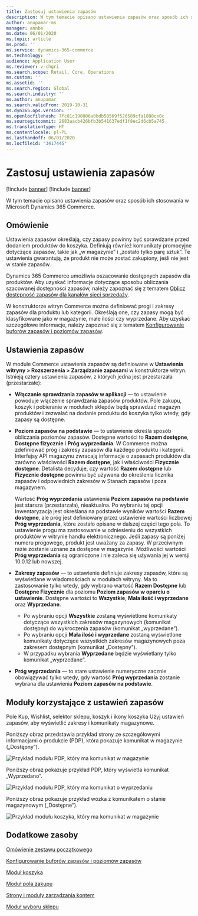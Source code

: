 ```yaml
---
title: Zastosuj ustawienia zapasów
description: W tym temacie opisano ustawienia zapasów oraz sposób ich stosowania w Microsoft Dynamics 365 Commerce.
author: anupamar-ms
manager: annbe
ms.date: 06/01/2020
ms.topic: article
ms.prod: ''
ms.service: dynamics-365-commerce
ms.technology: ''
audience: Application User
ms.reviewer: v-chgri
ms.search.scope: Retail, Core, Operations
ms.custom: ''
ms.assetid: ''
ms.search.region: Global
ms.search.industry: ''
ms.author: anupamar
ms.search.validFrom: 2019-10-31
ms.dyn365.ops.version: ''
ms.openlocfilehash: 7fc81c190806a0bdb50569f526589cfa1808ce0c
ms.sourcegitcommit: 2683aacb426bfb3b541637edf1f8ec2d6cb5a745
ms.translationtype: HT
ms.contentlocale: pl-PL
ms.lasthandoff: 06/01/2020
ms.locfileid: "3417445"
---
```

# <a name="apply-inventory-settings"></a>Zastosuj ustawienia zapasów

[!include [banner](includes/preview-banner.md)]
[!include [banner](includes/banner.md)]

W tym temacie opisano ustawienia zapasów oraz sposób ich stosowania w Microsoft Dynamics 365 Commerce.

## <a name="overview"></a>Omówienie

Ustawienia zapasów określają, czy zapasy powinny być sprawdzane przed dodaniem produktów do koszyka. Definiują również komunikaty promocyjne dotyczące zapasów, takie jak „w magazynie” i „zostało tylko parę sztuk”. Te ustawienia gwarantują, że produkt nie może zostać zakupiony, jeśli nie jest w stanie zapasów.

Dynamics 365 Commerce umożliwia oszacowanie dostępnych zapasów dla produktów. Aby uzyskać informacje dotyczące sposobu obliczania szacowanej dostępności zapasów, należy zapoznać się z tematem [Oblicz dostępność zapasów dla kanałów sieci sprzedaży](calculated-inventory-retail-channels.md).

W konstruktorze witryn Commerce można definiować progi i zakresy zapasów dla produktu lub kategorii. Określają one, czy zapasy mogą być klasyfikowane jako w magazynie, małe ilości czy wyprzedane. Aby uzyskać szczegółowe informacje, należy zapoznać się z tematem [Konfigurowanie buforów zapasów i poziomów zapasów](inventory-buffers-levels.md).

## <a name="inventory-settings"></a>Ustawienia zapasów

W module Commerce ustawienia zapasów są definiowane w **Ustawienia witryny \> Rozszerzenia \> Zarządzanie zapasami** w konstruktorze witryn. Istnieją cztery ustawienia zapasów, z których jedna jest przestarzała (przestarzałe):

- **Włączanie sprawdzania zapasów w aplikacji** — to ustawienie powoduje włączenie sprawdzania zapasów produktów. Pole zakupu, koszyk i pobieranie w modułach sklepów będą sprawdzać magazyn produktów i zezwalać na dodanie produktu do koszyka tylko wtedy, gdy zapasy są dostępne.
- **Poziom zapasów na podstawie** — to ustawienie określa sposób obliczania poziomów zapasów. Dostępne wartości to **Razem dostępne**, **Dostępne fizycznie** i **Próg wyprzedania**. W Commerce można zdefiniować próg i zakresy zapasów dla każdego produktu i kategorii. Interfejsy API magazynu zwracają informacje o zapasach produktów dla zarówno właściwości **Razem dostępne**, jak i właściwości **Fizycznie dostępne**. Detalista decyduje, czy wartość **Razem dostępne** lub **Fizycznie dostępne** powinna być używana do określenia licznika zapasów i odpowiednich zakresów w Stanach zapasów i poza magazynem.

    Wartość **Próg wyprzedania** ustawienia **Poziom zapasów na podstawie** jest starsza (przestarzała), nieaktualna. Po wybraniu tej opcji Inwentaryzacja jest określana na podstawie wyników wartości **Razem dostępne**, ale próg jest definiowany przez ustawienie wartości liczbowej **Próg wyprzedania**, które zostało opisane w dalszej części tego pola. To ustawienie progu ma zastosowanie w odniesieniu do wszystkich produktów w witrynie handlu elektronicznego. Jeśli zapasy są poniżej numeru progowego, produkt jest uważany za zapasy. W przeciwnym razie zostanie uznane za dostępne w magazynie. Możliwości wartości **Próg wyprzedania** są ograniczone i nie zaleca się używania jej w wersji 10.0.12 lub nowszej.

- **Zakresy zapasów** — to ustawienie definiuje zakresy zapasów, które są wyświetlane w wiadomościach w modułach witryny. Ma to zastosowanie tylko wtedy, gdy wybrano wartość **Razem Dostępne** lub **Dostępne Fizycznie** dla poziomu **Poziom zapasów w oparciu o ustawienie**. Dostępne wartości to **Wszystkie**, **Mała ilość i wyprzedane** oraz **Wyprzedane**.

    - Po wybraniu opcji **Wszystkie** zostaną wyświetlone komunikaty dotyczące wszystkich zakresów magazynowych (komunikat dostępny) do wykroczenia zapasów (komunikat „wyprzedane”).
    - Po wybraniu opcji **Mała ilość i wyprzedane** zostaną wyświetlone komunikaty dotyczące wszystkich zakresów magazynowych poza zakresem dostępnym (komunikat „Dostępny”).
    - W przypadku wybrania **Wyprzedane** będzie wyświetlany tylko komunikat „wyprzedane”.

- **Próg wyprzedania** — to stare ustawienie numeryczne zacznie obowiązywać tylko wtedy, gdy wartość **Próg wyprzedania** zostanie wybrana dla ustawienia **Poziom zapasów na podstawie**.

## <a name="modules-that-use-inventory-settings"></a>Moduły korzystające z ustawień zapasów

Pole Kup, Wishlist, selektor sklepu, koszyk i ikony koszyka Użyj ustawień zapasów, aby wyświetlić zakresy i komunikaty magazynowe.

Poniższy obraz przedstawia przykład strony ze szczegółowymi informacjami o produkcie (PDP), która pokazuje komunikat w magazynie („Dostępny”).

![Przykład modułu PDP, który ma komunikat w magazynie](./media/pdp-InStock.png)

Poniższy obraz pokazuje przykład PDP, który wyświetla komunikat „Wyprzedano”.

![Przykład modułu PDP, który ma komunikat o wyprzedaniu](./media/pdp-outofstock.png)

Poniższy obraz pokazuje przykład wózka z komunikatem o stanie magazynowym („Dostępne”).

![Przykład modułu koszyka, który ma komunikat w magazynie](./media/cart-instock.png)

## <a name="additional-resources"></a>Dodatkowe zasoby

[Omówienie zestawu początkowego](starter-kit-overview.md)

[Konfigurowanie buforów zapasów i poziomów zapasów](inventory-buffers-levels.md)

[Moduł koszyka](add-cart-module.md)

[Moduł pola zakupu](add-buy-box.md)

[Strony i moduły zarządzania kontem](account-management.md)

[Moduł wyboru sklepu](store-selector.md)
